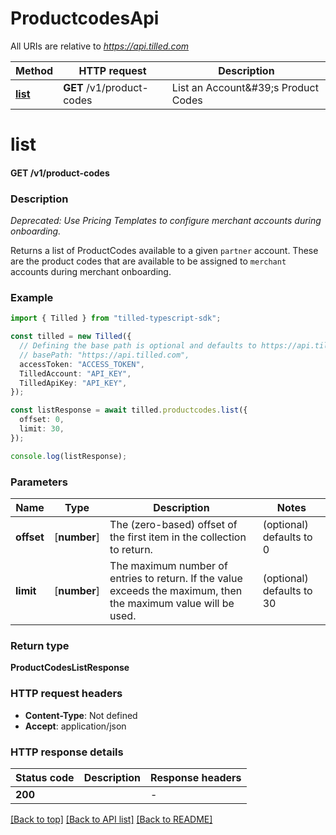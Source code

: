 # ProductcodesApi

All URIs are relative to *https://api.tilled.com*

Method | HTTP request | Description
------------- | ------------- | -------------
[**list**](ProductcodesApi.md#list) | **GET** /v1/product-codes | List an Account\&#39;s Product Codes


# **list**

#### **GET** /v1/product-codes

### Description
*Deprecated: Use Pricing Templates to configure merchant accounts during onboarding.*

Returns a list of ProductCodes available to a given `partner` account. These are the product codes that are available to be assigned to `merchant` accounts during merchant onboarding.

### Example


```typescript
import { Tilled } from "tilled-typescript-sdk";

const tilled = new Tilled({
  // Defining the base path is optional and defaults to https://api.tilled.com
  // basePath: "https://api.tilled.com",
  accessToken: "ACCESS_TOKEN",
  TilledAccount: "API_KEY",
  TilledApiKey: "API_KEY",
});

const listResponse = await tilled.productcodes.list({
  offset: 0,
  limit: 30,
});

console.log(listResponse);
```


### Parameters

Name | Type | Description  | Notes
------------- | ------------- | ------------- | -------------
 **offset** | [**number**] | The (zero-based) offset of the first item in the collection to return. | (optional) defaults to 0
 **limit** | [**number**] | The maximum number of entries to return. If the value exceeds the maximum, then the maximum value will be used. | (optional) defaults to 30


### Return type

**ProductCodesListResponse**

### HTTP request headers

 - **Content-Type**: Not defined
 - **Accept**: application/json


### HTTP response details
| Status code | Description | Response headers |
|-------------|-------------|------------------|
**200** |  |  -  |

[[Back to top]](#) [[Back to API list]](../README.md#documentation-for-api-endpoints) [[Back to README]](../README.md)


